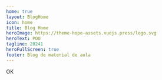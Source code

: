 ```yaml
---
home: true
layout: BlogHome
icon: home
title: Blog Home
heroImage: https://theme-hope-assets.vuejs.press/logo.svg
heroText: POO
tagline: 20241
heroFullScreen: true
footer: Blog de material de aula
---
```

OK
